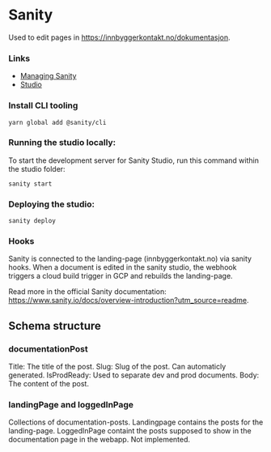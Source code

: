 # Sanity
Used to edit pages in https://innbyggerkontakt.no/dokumentasjon.

### Links
- [Managing Sanity](https://www.sanity.io/manage)
- [Studio](https://innbyggerkontakt.sanity.studio/desk)


### Install CLI tooling
```
yarn global add @sanity/cli
```

### Running the studio locally:
To start the development server for Sanity Studio, run this command within the studio folder:

```
sanity start
```

### Deploying the studio:
```
sanity deploy
```

### Hooks
Sanity is connected to the landing-page (innbyggerkontakt.no) via sanity hooks. When a document is edited in the sanity studio, the webhook triggers a cloud build trigger in GCP and rebuilds the landing-page.


Read more in the official Sanity documentation: https://www.sanity.io/docs/overview-introduction?utm_source=readme.


## Schema structure
### documentationPost
Title: The title of the post.
Slug: Slug of the post. Can automaticly generated.
IsProdReady: Used to separate dev and prod documents.
Body: The content of the post.

### landingPage and loggedInPage
Collections of documentation-posts.
Landingpage contains the posts for the landing-page.
LoggedInPage containt the posts supposed to show in the documentation page in the webapp. Not implemented.
